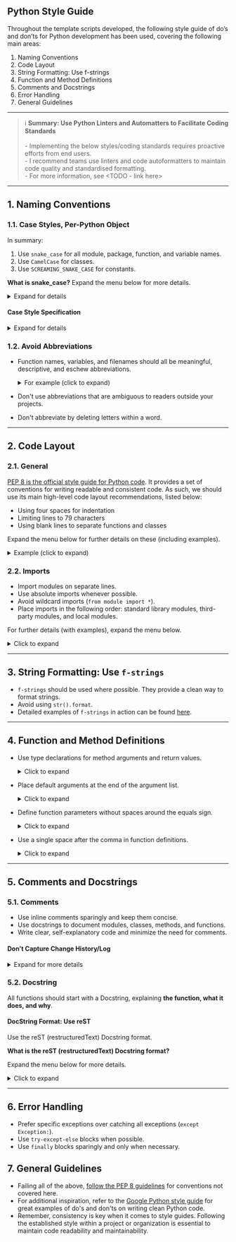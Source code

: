 ## Python Style Guide

Throughout the template scripts developed, the following style guide of do’s and don’ts for Python development has been used, covering the following main areas:

1. Naming Conventions
2. Code Layout
3. String Formatting: Use f-strings
4. Function and Method Definitions
5. Comments and Docstrings
6. Error Handling
7. General Guidelines

---

> :information_source: **Summary: Use Python Linters and Automatters to Facilitate Coding Standards**<br/><br/>- Implementing the below styles/coding standards requires proactive efforts from end users.<br/>- I recommend teams use linters and code autoformatters to maintain code quality and standardised formatting.<br/>- For more information, see <TODO - link here>

---

## 1. Naming Conventions

### 1.1. Case Styles, Per-Python Object

In summary:

1. Use `snake_case` for all module, package, function, and variable names.
2. Use `CamelCase` for classes.
3. Use `SCREAMING_SNAKE_CASE` for constants.

**What is snake_case?**
Expand the menu below for more details.

<details>
<summary>Expand for details</summary>

`snake_case` combines words by replacing each space with an underscore (_), and all letters are lowercase, as follows:

**Raw**: user login count

**Snake case**: user_login_count

- [The following link](https://betterprogramming.pub/string-case-styles-camel-pascal-snake-and-kebab-case-981407998841) explains the differences between different case styles.
- One of the benefits of `snake_case` is that many of the allowed characters are compatible across S3 and Snowflake.

</details>

#### Case Style Specification

<details>
<summary>Expand for details</summary>

| Related to                 | Naming Convention                                     | Example                          |
|---------------------------|-------------------------------------------------------|----------------------------------|
| 1. Module names           | `snake_case` (i.e., `lowercase_with_underscores`)         | `lowercase_with_underscores.py`    |
| 2. Package names          | `snake_case`                                            | `lowercase_with_underscores`       |
| 3. Class names            | `CamelCase`                                             | `ExampleClass`                     |
| 4. Function and method names | `snake_case`                                           | `def example_function():`         |
| 5. Variable names         | `snake_case`                                            | `working_dir = os.getcwd()`        |
| 6. Constants              | `SCREAMING_SNAKE_CASE` (i.e., `UPPERCASE_WITH_UNDERSCORES`) | `PI = 3.14`                        |
</details>

### 1.2. Avoid Abbreviations

- Function names, variables, and filenames should all be meaningful, descriptive, and eschew abbreviations.

    <details>
    <summary>For example (click to expand)</summary>
    Good:

    ```python
    def load_customer_data():
    ```

    Bad:

    ```python
    def load_data():
    ```

    </details>

- Don't use abbreviations that are ambiguous to readers outside your projects.
- Don't abbreviate by deleting letters within a word.

---

## 2. Code Layout

### 2.1. General

[PEP 8 is the official style guide for Python code](https://peps.python.org/pep-0008/). It provides a set of conventions for writing readable and consistent code. As such, we should use its main high-level code layout recommendations, listed below:

- Using four spaces for indentation
- Limiting lines to 79 characters
- Using blank lines to separate functions and classes

Expand the menu below for further details on these (including examples).

<details>
<summary>Example (click to expand)</summary>

#### Indentation

| Description                                                             | Example                                                           |
|-------------------------------------------------------------------------|-------------------------------------------------------------------|
| Use four spaces for indentation (i.e., avoid tabs.)                     | N/A                                                                 |

#### Line length

| Description                                                             | Example                                                           |
|-------------------------------------------------------------------------|-------------------------------------------------------------------|
| Limit lines to a maximum of 79 characters.                              | N/A                                                                 |

#### Whitespace: imports, classes, and functions

| Description                                                             | Example                                                           |
|-------------------------------------------------------------------------|-------------------------------------------------------------------|
| Use a newline after imports and before the class or function definition. | Expand menu below                                                |

<details>
<summary>Example (click to expand)</summary>

Good

```python
import os
...

from requests import HTTPError


def example_function():

```

Bad

```python
import os
...

from requests import HTTPError
def example_function():

```

</details>

#### Whitespace: methods and classes

| Description                                                             | Example                                                           |
|-------------------------------------------------------------------------|-------------------------------------------------------------------|
| Separate methods and classes with two blank lines.                      | Expand menu below                                                 |

<details>
<summary>Example (click to expand)</summary>

Good

```python

import os
...

from requests import HTTPError


def example_function():

```

Bad

```python

import os
...

from requests import HTTPError
def example_function():

```

</details>

#### Whitespace: operators and commas

| Description                                                             | Example                                                           |
|-------------------------------------------------------------------------|-------------------------------------------------------------------|
| Use a single space around operators and after commas.                   | Expand menu below                                                 |

<details>
<summary>Example (click to expand)</summary>

Good

```python
return sharepoint.get_site(host, 'sites/' + site_name.replace(" ", ""))
```

Bad

```python
return sharepoint.get_site(host,'sites/'+site_name.replace(" ", ""))
```

</details>

#### Whitespace: code readability

| Description                                                             | Example                                                           |
|-------------------------------------------------------------------------|-------------------------------------------------------------------|
| Code MUST be spaced logically to maintain readability.                  | Expand menu below                                                 |

<details>
<summary>Example (click to expand)</summary>

Good

```python
# Pipeline parameters
src_bucket = self.s3_bucket_src
logging.info(f”source_bucket = {src_bucket}”)

target_bucket = self.s3_bucket_target
logging.info(f”target_bucket = {target_bucket}”)
```

Bad

```python
# Pipeline parameters
src_bucket = self.s3_bucket_src
logging.info(f”source_bucket = {src_bucket}”)
target_bucket = self.s3_bucket_target
logging.info(f”target_bucket = {target_bucket}”)
```

</details>
</details>

### 2.2. Imports

- Import modules on separate lines.
- Use absolute imports whenever possible.
- Avoid wildcard imports (`from module import *`).
- Place imports in the following order: standard library modules, third-party modules, and local modules.

For further details (with examples), expand the menu below.

<details>
<summary>Click to expand</summary>

| Description                                                             | Example                                                           |
|-------------------------------------------------------------------------|-------------------------------------------------------------------|
| Import modules on separate lines.                  | Expand menu below                                                 |

<details>
<summary>Click to expand</summary>

Good

```python
import os
import re
```

Bad

```python
import os, re
```

</details>

| Description                                                             | Example                                                           |
|-------------------------------------------------------------------------|-------------------------------------------------------------------|
| Use absolute imports whenever possible.                  | Expand menu below                                                 |

<details>
<summary>Click to expand</summary>

Good

```python
from package2.subpackage1.module5 import function2
```

Bad

```python
from .subpackage1.module5 import function2
```

</details>

| Description                                                             | Example                                                           |
|-------------------------------------------------------------------------|-------------------------------------------------------------------|
| Avoid wildcard imports (`from module import *`)                  | Expand menu below                                                 |

<details>
<summary>Click to expand</summary>

Good

```python
from math import ceil
```

Bad

```python
from math import *
```

</details>

| Description                                                             | Example                                                           |
|-------------------------------------------------------------------------|-------------------------------------------------------------------|
| Place imports in the following order:<br/>1. standard library modules,<br/>2. third-party modules,<br/>3. and local modules.| Expand menu below                                                 |

<details>
<summary>Click to expand</summary>

Good

```python
import os # standard modules
import boto3 # third-party modules
import my_local_module # local modules
```

Bad

```python
import boto3 # third-party modules
import my_local_module # local modules
import os # standard modules
```

</details>

</details>

---

## 3. String Formatting: Use `f-strings`

- `f-strings` should be used where possible. They provide a clean way to format strings.
- Avoid using `str().format`.
- Detailed examples of `f-strings` in action can be found [here](https://realpython.com/python-f-strings/).

---

## 4. Function and Method Definitions

- Use type declarations for method arguments and return values.

    <details>
    <summary>Click to expand</summary>

    Good

    ```python
    def get_secret_by_name(secret_name: str) -> str:

    ...

    secret = <code here>

    return secret
    ```

    Bad

    ```python
    def get_secret_by_name(secret_name):

    ...

    secret = <code here>

    return s
    ```

    </details>

- Place default arguments at the end of the argument list.

    <details>
    <summary>Click to expand</summary>

    Good

    ```python
    def student(firstname, lastname ='Mark', standard ='Fifth'):
    ```

    Bad

    ```python
    def student(lastname ='Mark', standard ='Fifth', firstname):
    ```

    </details>

- Define function parameters without spaces around the equals sign.

    <details>
    <summary>Click to expand</summary>
    Good

    ```python
    func(1, 2, axis='x', angle=90, size=450, name='foo bar')
    ```

    Bad

    ```python
    func(1, 2, axis = 'x', angle = 90, size = 450, name = 'foo bar')
    ```

    </details>

- Use a single space after the comma in function definitions.

    <details>
    <summary>Click to expand</summary>

    Good

    ```python
    func(1, 2, axis='x', angle=90, size=450, name='foo bar')
    ```

    Bad

    ```python
    func(1,2,axis='x',angle=90,size=450,name='foo bar')
    ```

    </details>

---

## 5. Comments and Docstrings

### 5.1. Comments

- Use inline comments sparingly and keep them concise.
- Use docstrings to document modules, classes, methods, and functions.
- Write clear, self-explanatory code and minimize the need for comments.

#### Don't Capture Change History/Log

<details>
<summary>Expand for more details</summary>

- The change history SHOULD NOT be stored in the code itself.
- Manually maintaining the change history in the code itself is unreliable, as it doesn't show the actual change that has occurred and isn't enforceable.
  - The change history is captured by the version control system (e.g., Git) for each commit that's occurred. All changes that are pushed to development and production are captured, and diffs between those changes are available.
- An example of the anti-pattern that SHOULD NOT be used:

```python
# Created by: Joe Bloggs
# Date: 01-01-2021
# Purpose: Eg transformation script

# Change log
# Date: 02-01-2021
# Change Made By: Donald Duck
# Change Description: Small change to JSON file read in
```

</details>

### 5.2. Docstring

All functions should start with a Docstring, explaining **the function, what it does, and why**.

#### DocString Format: Use reST

Use the reST (restructuredText) Docstring format.

**What is the reST (restructuredText) Docstring format?**

Expand the menu below for more details.

<details>
<summary>Click to expand</summary>
One of the most prevalent Docstring formats today is reST (restructuredText).
Shown below are the main components of the reST Docstring format:

```python
"""[Summary]
:param [ParamName]: [ParamDescription], defaults to [DefaultParamVal]
:type [ParamName]: [ParamType](, optional)
...
:raises [ErrorType]: [ErrorDescription]
...
:return: [ReturnDescription]
:rtype: [ReturnType]
"""
```

- For an overview of the reST Docstring format, see here.
- The main components of the reST Docstring format are described below.

</details>

---

## 6. Error Handling

- Prefer specific exceptions over catching all exceptions (`except Exception:`).
- Use `try-except-else` blocks when possible.
- Use `finally` blocks sparingly and only when necessary.

## 7. General Guidelines

- Failing all of the above, [follow the PEP 8 guidelines](https://peps.python.org/pep-0008/) for conventions not covered here.
- For additional inspiration, refer to the [Google Python style guide](https://google.github.io/styleguide/pyguide.html) for great examples of do's and don'ts on writing clean Python code.
- Remember, consistency is key when it comes to style guides. Following the established style within a project or organization is essential to maintain code readability and maintainability.
